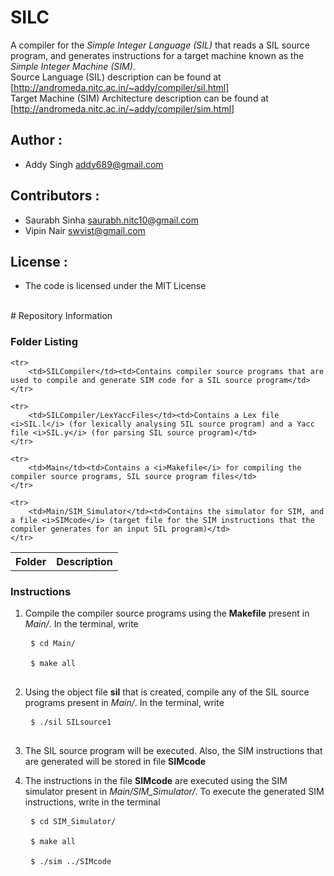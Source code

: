 # SILC

A compiler for the *Simple Integer Language (SIL)* that reads a SIL source program, and generates instructions for a target machine known as the *Simple Integer Machine (SIM)*.  
Source Language (SIL) description can be found at [http://andromeda.nitc.ac.in/~addy/compiler/sil.html]  
Target Machine (SIM) Architecture description can be found at [http://andromeda.nitc.ac.in/~addy/compiler/sim.html]

## Author :
* Addy Singh <addy689@gmail.com>

## Contributors :
* Saurabh Sinha <saurabh.nitc10@gmail.com>
* Vipin Nair <swvist@gmail.com>

## License :
* The code is licensed under the MIT License

<br/>
# Repository Information

### Folder Listing
<table>
	<tr>
		<th>Folder</th><th>Description</th>
	</tr>
	
	<tr>
		<td>SILCompiler</td><td>Contains compiler source programs that are used to compile and generate SIM code for a SIL source program</td>
	</tr>
	
	<tr>
		<td>SILCompiler/LexYaccFiles</td><td>Contains a Lex file <i>SIL.l</i> (for lexically analysing SIL source program) and a Yacc file <i>SIL.y</i> (for parsing SIL source program)</td>
	</tr>
	
	<tr>
		<td>Main</td><td>Contains a <i>Makefile</i> for compiling the compiler source programs, SIL source program files</td>
	</tr>
	
	<tr>
		<td>Main/SIM_Simulator</td><td>Contains the simulator for SIM, and a file <i>SIMcode</i> (target file for the SIM instructions that the compiler generates for an input SIL program)</td>
	</tr>

</table>

### Instructions
1. Compile the compiler source programs using the <b>Makefile</b> present in <i>Main/</i>. In the terminal, write
	<pre>
	<code>$ cd Main/</code><br />
	<code>$ make all</code>
	</pre>


2. Using the object file <b>sil</b> that is created, compile any of the SIL source programs present in <i>Main/</i>. In the terminal, write
	<pre>
	<code>$ ./sil SILsource1</code>
	</pre>

3. The SIL source program will be executed. Also, the SIM instructions that are generated will be stored in file <b>SIMcode</b>

4. The instructions in the file <b>SIMcode</b> are executed using the SIM simulator present in <i>Main/SIM_Simulator/</i>. To execute the generated SIM instructions, write in the terminal
	<pre>
	<code>$ cd SIM_Simulator/</code><br/>
	<code>$ make all</code><br/>
	<code>$ ./sim ../SIMcode</code>
	</pre>

